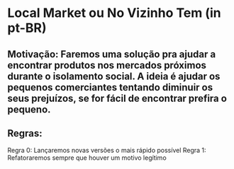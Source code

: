 # Local Market ou No Vizinho Tem (in pt-BR)

## Motivação: Faremos uma solução pra ajudar a encontrar produtos nos mercados próximos durante o isolamento social. A ideia é ajudar os pequenos comerciantes tentando diminuir os seus prejuízos, se for fácil de encontrar prefira o pequeno.

## Regras:
Regra  0: Lançaremos novas versões o mais rápido possível
Regra  1: Refatoraremos sempre que houver um motivo legítimo